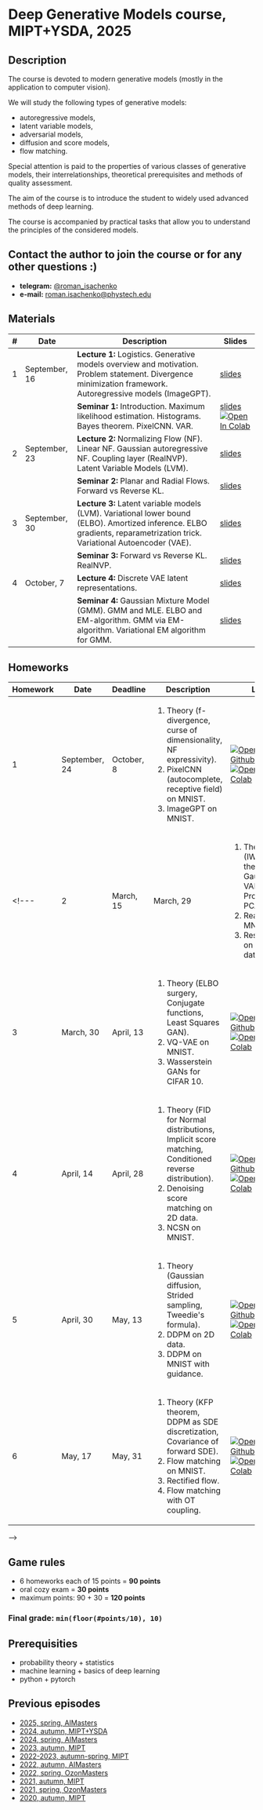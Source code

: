# Deep Generative Models course, MIPT+YSDA, 2025

## Description
The course is devoted to modern generative models (mostly in the application to computer vision).

We will study the following types of generative models:
- autoregressive models,
- latent variable models,
- adversarial models,
- diffusion and score models,
- flow matching.

Special attention is paid to the properties of various classes of generative models, their interrelationships, theoretical prerequisites and methods of quality assessment.

The aim of the course is to introduce the student to widely used advanced methods of deep learning.

The course is accompanied by practical tasks that allow you to understand the principles of the considered models.

## Contact the author to join the course or for any other questions :)

- **telegram:** [@roman_isachenko](https://t.me/roman_isachenko)
- **e-mail:** roman.isachenko@phystech.edu

## Materials

| # | Date | Description | Slides |
|---|---|---|---|
| 1 | September, 16 | <b>Lecture 1:</b> Logistics. Generative models overview and motivation. Problem statement. Divergence minimization framework. Autoregressive models (ImageGPT). | [slides](lectures/lecture1/Lecture1.pdf) |
|  |  | <b>Seminar 1:</b> Introduction. Maximum likelihood estimation. Histograms. Bayes theorem. PixelCNN. VAR. | [slides](seminars/seminar1/) <a href="https://colab.research.google.com/github/r-isachenko/2024-DGM-MIPT-YSDA-course/blob/main/seminars/seminar1/PixelCNN.ipynb" target="_parent"><img src="https://colab.research.google.com/assets/colab-badge.svg" alt="Open In Colab"/></a> |
| 2 | September, 23 | <b>Lecture 2:</b> Normalizing Flow (NF). Linear NF. Gaussian autoregressive NF. Coupling layer (RealNVP). Latent Variable Models (LVM). | [slides](lectures/lecture2/Lecture2.pdf) |
|  |  | <b>Seminar 2:</b> Planar and Radial Flows. Forward vs Reverse KL. | [slides](seminars/seminar2/seminar2.ipynb) |
| 3 | September, 30 | <b>Lecture 3:</b> Latent variable models (LVM). Variational lower bound (ELBO). Аmortized inference. ELBO gradients, reparametrization trick. Variational Autoencoder (VAE). | [slides](lectures/lecture3/Lecture3.pdf) |
|  |  | <b>Seminar 3:</b> Forward vs Reverse KL. RealNVP. | [slides](seminars/seminar3/) |
| 4 | October, 7 | <b>Lecture 4:</b> Discrete VAE latent representations. | [slides](lectures/lecture4/Lecture4.pdf) |
|  |  | <b>Seminar 4:</b> Gaussian Mixture Model (GMM). GMM and MLE. ELBO and EM-algorithm. GMM via EM-algorithm. Variational EM algorithm for GMM. | [slides](seminars/seminar4/) |
<!---
| 5 | March, 20 | <b>Lecture 5:</b> Vector quantization, straight-through gradient estimation (VQ-VAE). ELBO surgery and optimal VAE prior. Learnable VAE prior.  | [slides](lectures/lecture5/Lecture5.pdf) |
|  |  | <b>Seminar 5:</b> VAE: Implementation hints. Vanilla 2D VAE coding. VAE on Binarized MNIST visualization. Posterior collapse. Beta VAE on MNIST.| [slides](seminars/seminar5/seminar5.ipynb) |
| 6 | March, 27 | <b>Lecture 6:</b> Likelihood-free learning. GAN optimality theorem. Wasserstein distance. Wasserstein GAN (WGAN). | [slides](lectures/lecture6/Lecture6.pdf) |
|  |  | <b>Seminar 6:</b>  Vanilla GAN in 1D coding. Mode collapse and vanishing gradients. Non-saturating GAN. Wasserstein GAN (WGAN) and WGAN-GP | [slides](seminars/seminar6/seminar6_wgan.ipynb) |
| 7 | April, 3 | <b>Lecture 7:</b> Evaluation of generative models (FID, Precision-Recall, CLIP score, human eval). Langevin dynamic. Score matching. Denoising score matching. | [slides](lectures/lecture7/Lecture7.pdf) |
|  |  | <b>Seminar 7:</b> Progressive Growing GAN. StyleGAN | [slides](seminars/seminar7/) |
| 8 | April, 10 | <b>Lecture 8:</b>  Denoising score matching. Noise Conditioned Score Network (NCSN). Forward gaussian diffusion process. Denoising score matching for diffusion. Reverse Gaussian diffusion process. | [slides](lectures/lecture8/Lecture8.pdf) |
|  |  | <b>Seminar 8:</b> Noise Conditioned Score Network (NCSN). Heuristic diffusion model. | [slides](seminars/seminar8/) |
| 9 | April, 17 | <b>Lecture 9:</b> Gaussian diffusion model as VAE. ELBO for Denoising diffusion probabilistic model (DDPM). Reparametrization and overview of DDPM. | [slides](lectures/lecture9/Lecture9.pdf) |
|  |  | <b>Seminar 9:</b> Denoising diffusion probabilistic model (DDPM). Denoising Diffusion Implicit Models (DDIM). | [slides](seminars/seminar9/) |
| 10 | April, 24 | <b>Lecture 10:</b> Denoising diffusion as score-based generative model. Model guidance: classifier guidance, classfier-free guidance. Continuous-in-time NF and neural ODE.  | [slides](lectures/lecture10/Lecture10.pdf) |
|  |  | <b>Seminar 10:</b> Guidance. CLIP, GLIDE, DALL-E 2, Imagen. | [slides](seminars/seminar10/) |
| 11 | May, 1 | <b>Lecture 11:</b> Continuity equation for NF log-likelihood. SDE basics. Kolmogorov-Fokker-Planck equation. Probability flow ODE. Reverse SDE. | [slides](lectures/lecture11/Lecture11.pdf) |
|  |  | <b>Seminar 11:</b> Latent Diffusion Model. Stable Diffusion. | [slides](seminars/seminar11/) <a href="https://colab.research.google.com/github/r-isachenko/2025-DGM-AIMasters-course/blob/main/seminars/seminar11/seminar11_SD.ipynb" target="_parent"><img src="https://colab.research.google.com/assets/colab-badge.svg" alt="Open In Colab"/></a> |
| 12 | May, 15 | <b>Lecture 12:</b> Variance Preserving and Variance Exploding SDEs. Score-based generative models through SDE. Flow matching. Conditional flow matching. | [slides](lectures/lecture12/Lecture12.pdf) |
|  |  | <b>Seminar 12:</b> Latent Diffusion Models Control Methods: ControlNet, IP-Adapter, Dreambooth, LoRA| [slides](seminars/seminar12/seminar_12_adapters.ipynb)|
| 13 | May, 22 | <b>Lecture 13:</b> Conditional flow matching. Conical gaussian paths. Linear interpolation. Link with diffusion and score matching. | [slides](lectures/lecture13/Lecture13.pdf) |
|  |  | <b>Seminar 13:</b> Latent Diffusion Models. Code. | [slides](seminars/seminar13/seminar13_SD.ipynb) <a href="https://colab.research.google.com/github/r-isachenko/2024-DGM-MIPT-YSDA-course/blob/main/seminars/seminar13/seminar13_SD.ipynb" target="_parent"><img src="https://colab.research.google.com/assets/colab-badge.svg" alt="Open In Colab"/></a> |

| 14 | December, 10 | <b>Lecture 14:</b> Latent space models. Course overview. | [slides](lectures/lecture14/Lecture14.pdf) |
|  |  | <b>Seminar 14:</b>  The Final Recap| [slides](seminars/seminar14/seminar14.ipynb) |
-->

## Homeworks


| Homework | Date | Deadline | Description | Link |
|---------|------|-------------|--------|-------|
| 1 | September, 24 | October, 8 | <ol><li>Theory (f-divergence, curse of dimensionality, NF expressivity).</li><li>PixelCNN (autocomplete, receptive field) on MNIST.</li><li>ImageGPT on MNIST.</li></ol> | [![Open In Github](https://img.shields.io/static/v1.svg?logo=github&label=Repo&message=Open%20in%20Github&color=lightgrey)](homeworks/hw1.ipynb)<br>[![Open In Colab](https://colab.research.google.com/assets/colab-badge.svg)](https://colab.research.google.com/github/r-isachenko/2025-DGM-MIPT-YSDA-course/blob/main/homeworks/hw1.ipynb) |
<!---| 2 | March, 15 | March, 29 | <ol><li>Theory (IWAE theory, Gaussian VAE, Probabilistic PCA).</li><li>RealNVP on MNIST.</li><li>ResNetVAE on CIFAR10 data.</li></ol> | [![Open In Github](https://img.shields.io/static/v1.svg?logo=github&label=Repo&message=Open%20in%20Github&color=lightgrey)](homeworks/hw2.ipynb)<br>[![Open In Colab](https://colab.research.google.com/assets/colab-badge.svg)](https://colab.research.google.com/github/r-isachenko/2025-DGM-MIPT-YSDA-course/blob/main/homeworks/hw2.ipynb) |
| 3 | March, 30 | April, 13 | <ol><li>Theory (ELBO surgery, Conjugate functions, Least Squares GAN).</li><li>VQ-VAE on MNIST.</li><li>Wasserstein GANs for CIFAR 10.</li></ol> | [![Open In Github](https://img.shields.io/static/v1.svg?logo=github&label=Repo&message=Open%20in%20Github&color=lightgrey)](homeworks/hw3.ipynb)<br>[![Open In Colab](https://colab.research.google.com/assets/colab-badge.svg)](https://colab.research.google.com/github/r-isachenko/2025-DGM-MIPT-YSDA-course/blob/main/homeworks/hw3.ipynb) |
| 4 | April, 14 | April, 28 | <ol><li>Theory (FID for Normal distributions, Implicit score matching, Conditioned reverse distribution).</li><li>Denoising score matching on 2D data.</li><li>NCSN on MNIST.</li></ol> | [![Open In Github](https://img.shields.io/static/v1.svg?logo=github&label=Repo&message=Open%20in%20Github&color=lightgrey)](homeworks/hw4.ipynb)<br>[![Open In Colab](https://colab.research.google.com/assets/colab-badge.svg)](https://colab.research.google.com/github/r-isachenko/2025-DGM-MIPT-YSDA-course/blob/main/homeworks/hw4.ipynb) |
| 5 | April, 30 | May, 13 | <ol><li>Theory (Gaussian diffusion, Strided sampling, Tweedie's formula).</li><li>DDPM on 2D data.</li><li>DDPM on MNIST with guidance.</li></ol> | [![Open In Github](https://img.shields.io/static/v1.svg?logo=github&label=Repo&message=Open%20in%20Github&color=lightgrey)](homeworks/hw5.ipynb)<br>[![Open In Colab](https://colab.research.google.com/assets/colab-badge.svg)](https://colab.research.google.com/github/r-isachenko/2025-DGM-MIPT-YSDA-course/blob/main/homeworks/hw5.ipynb) |
| 6 | May, 17 | May, 31 | <ol><li>Theory (KFP theorem, DDPM as SDE discretization, Covariance of forward SDE).</li><li>Flow matching on MNIST.</li><li>Rectified flow.</li><li>Flow matching with OT coupling.</li></ol> |  [![Open In Github](https://img.shields.io/static/v1.svg?logo=github&label=Repo&message=Open%20in%20Github&color=lightgrey)](homeworks/hw6.ipynb)<br>[![Open In Colab](https://colab.research.google.com/assets/colab-badge.svg)](https://colab.research.google.com/github/r-isachenko/2025-DGM-MIPT-YSDA-course/blob/main/homeworks/hw6.ipynb) |
-->

## Game rules
- 6 homeworks each of 15 points = **90 points**
- oral cozy exam = **30 points**
- maximum points: 90 + 30 = **120 points**
### Final grade: `min(floor(#points/10), 10)`

## Prerequisities
- probability theory + statistics
- machine learning + basics of deep learning
- python + pytorch

## Previous episodes
- [2025, spring, AIMasters](https://github.com/r-isachenko/2025-DGM-AIMasters-course)
- [2024, autumn, MIPT+YSDA](https://github.com/r-isachenko/2024-DGM-MIPT-YSDA-course)
- [2024, spring, AIMasters](https://github.com/r-isachenko/2024-DGM-AIMasters-course)
- [2023, autumn, MIPT](https://github.com/r-isachenko/2023-DGM-MIPT-course)
- [2022-2023, autumn-spring, MIPT](https://github.com/r-isachenko/2022-2023-DGM-MIPT-course)
- [2022, autumn, AIMasters](https://github.com/r-isachenko/2022-2023-DGM-AIMasters-course)
- [2022, spring, OzonMasters](https://github.com/r-isachenko/2022-DGM-Ozon-course)
- [2021, autumn, MIPT](https://github.com/r-isachenko/2021-DGM-MIPT-course)
- [2021, spring, OzonMasters](https://github.com/r-isachenko/2021-DGM-Ozon-course)
- [2020, autumn, MIPT](https://github.com/r-isachenko/2020-DGM-MIPT-course)

